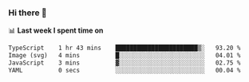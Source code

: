 ### Hi there 👋

<!--
**DBvc/DBvc** is a ✨ _special_ ✨ repository because its `README.md` (this file) appears on your GitHub profile.

Here are some ideas to get you started:

- 🔭 I’m currently working on ...
- 🌱 I’m currently learning ...
- 👯 I’m looking to collaborate on ...
- 🤔 I’m looking for help with ...
- 💬 Ask me about ...
- 📫 How to reach me: ...
- 😄 Pronouns: ...
- ⚡ Fun fact: ...
-->

📊 **Last week I spent time on**
<!--START_SECTION:waka-->

```txt
TypeScript    1 hr 43 mins    ███████████████████████▒░   93.20 %
Image (svg)   4 mins          █░░░░░░░░░░░░░░░░░░░░░░░░   04.01 %
JavaScript    3 mins          ▓░░░░░░░░░░░░░░░░░░░░░░░░   02.75 %
YAML          0 secs          ░░░░░░░░░░░░░░░░░░░░░░░░░   00.04 %
```

<!--END_SECTION:waka-->
